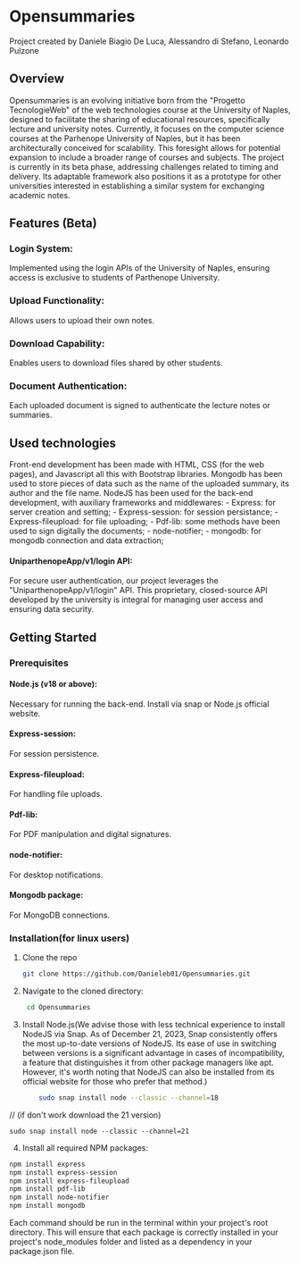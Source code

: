 # Opensummaries
Project created by Daniele Biagio De Luca, Alessandro di Stefano, Leonardo Pulzone

## Overview
Opensummaries is an evolving initiative born from the "Progetto TecnologieWeb" of the web technologies course at the University of Naples, designed to facilitate the sharing of educational resources, specifically lecture and university notes. Currently, it focuses on the computer science courses at the Parhenope University of Naples, but it has been architecturally conceived for scalability. This foresight allows for potential expansion to include a broader range of courses and subjects. The project is currently in its beta phase, addressing challenges related to timing and delivery. Its adaptable framework also positions it as a prototype for other universities interested in establishing a similar system for exchanging academic notes.

## Features (Beta)
### Login System: 
Implemented using the login APIs of the University of Naples, ensuring access is exclusive to students of Parthenope University.
### Upload Functionality: 
Allows users to upload their own notes.
### Download Capability:
Enables users to download files shared by other students.
### Document Authentication: 
Each uploaded document is signed to authenticate the lecture notes or summaries.

## Used technologies
Front-end development has been made with HTML, CSS (for the web pages), and Javascript all this with Bootstrap libraries. 
Mongodb has been used to store pieces of data such as the name of the uploaded summary, its author and the file name.
NodeJS has been used for the back-end development, with auxiliary frameworks and middlewares:
	- Express: for server creation and setting;
	- Express-session: for session persistance;
	- Express-fileupload: for file uploading;
	- Pdf-lib: some methods have been used to sign digitally the documents;
	- node-notifier;
	- mongodb: for mongodb connection and data extraction;

 #### UniparthenopeApp/v1/login API: 
 For secure user authentication, our project leverages the "UniparthenopeApp/v1/login" API. This proprietary, closed-source API developed by the university is integral for managing user access and ensuring data security.

## Getting Started
### Prerequisites
#### Node.js (v18 or above):
Necessary for running the back-end. Install via snap or Node.js official website.
#### Express-session: 
For session persistence.
#### Express-fileupload: 
For handling file uploads.
#### Pdf-lib: 
For PDF manipulation and digital signatures.
#### node-notifier: 
For desktop notifications.
#### Mongodb package: 
For MongoDB connections.


### Installation(for linux users)
1. Clone the repo
   ```sh
   git clone https://github.com/Danieleb01/Opensummaries.git
2. Navigate to the cloned directory: 
   ```sh
	cd Opensummaries
3. Install Node.js(We advise those with less technical experience to install NodeJS via Snap. As of December 21, 2023, Snap consistently offers the most up-to-date versions of NodeJS. Its ease of use in switching between versions is a significant advantage in cases of incompatibility, a feature that distinguishes it from other package managers like apt. However, it's worth noting that NodeJS can also be installed from its official website for those who prefer that method.)

   ```sh
       sudo snap install node --classic --channel=18
// (if don't work download the 21 version)

   	sudo snap install node --classic --channel=21
4. Install all required NPM packages:
```sh
npm install express
npm install express-session
npm install express-fileupload
npm install pdf-lib
npm install node-notifier
npm install mongodb
```
Each command should be run in the terminal within your project's root directory. This will ensure that each package is correctly installed in your project's node_modules folder and listed as a dependency in your package.json file.
